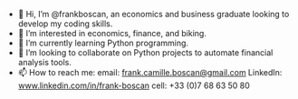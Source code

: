 - 👋 Hi, I’m @frankboscan, an economics and business graduate looking to develop my coding skills.
- 👀 I’m interested in economics, finance, and biking.
- 🌱 I’m currently learning Python programming.
- 💞️ I’m looking to collaborate on Python projects to automate financial analysis tools.
- 📫 How to reach me:
email: frank.camille.boscan@gmail.com
LinkedIn: www.linkedin.com/in/frank-boscan
cell: +33 (0)7 68 63 50 80

<!---
frankboscan/frankboscan is a ✨ special ✨ repository because its `README.md` (this file) appears on your GitHub profile.
You can click the Preview link to take a look at your changes.
--->
